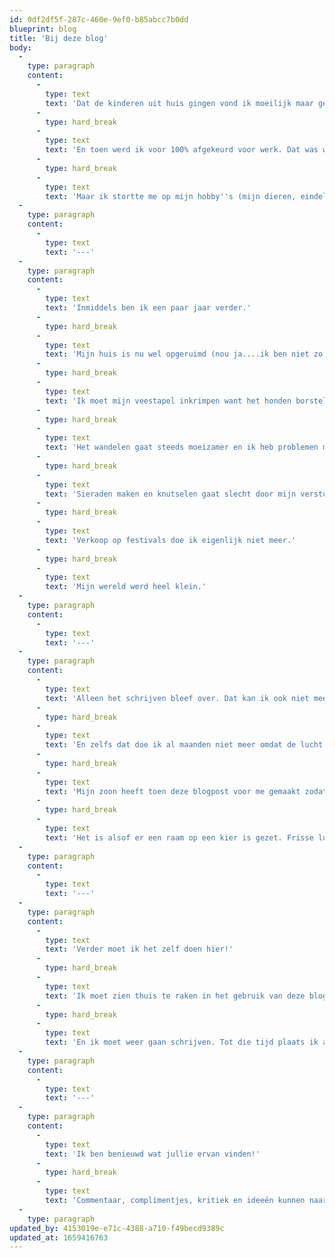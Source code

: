 ```yaml
---
id: 0df2df5f-287c-460e-9ef0-b85abcc7b0dd
blueprint: blog
title: 'Bij deze blog'
body:
  -
    type: paragraph
    content:
      -
        type: text
        text: 'Dat de kinderen uit huis gingen vond ik moeilijk maar gelukkig bleken John en ik nog steeds verliefd en na verloop van tijd raakten we gewend en zelfs wel gesteld op onze tijd samen. En gelukkig komen de kinderen regelmatig thuis.'
      -
        type: hard_break
      -
        type: text
        text: 'En toen werd ik voor 100% afgekeurd voor werk. Dat was weer slikken want ik hield van mijn werk.'
      -
        type: hard_break
      -
        type: text
        text: 'Maar ik stortte me op mijn hobby''s (mijn dieren, eindeloze wandeltochten, sieraden maken en verkopen op festivals, schrijven, fröbelen in mijn ''bitchboet'') en ruimde mijn huis op.'
  -
    type: paragraph
    content:
      -
        type: text
        text: '---'
  -
    type: paragraph
    content:
      -
        type: text
        text: 'Inmiddels ben ik een paar jaar verder.'
      -
        type: hard_break
      -
        type: text
        text: 'Mijn huis is nu wel opgeruimd (nou ja....ik ben niet zo''n briljante huisvrouw....) en mijn hobby''s worden moeilijk.'
      -
        type: hard_break
      -
        type: text
        text: 'Ik moet mijn veestapel inkrimpen want het honden borstelen en gesjouw met zakken voer wordt me te zwaar.'
      -
        type: hard_break
      -
        type: text
        text: 'Het wandelen gaat steeds moeizamer en ik heb problemen met heuveltjes, dalletjes en bruggetjes.'
      -
        type: hard_break
      -
        type: text
        text: 'Sieraden maken en knutselen gaat slecht door mijn verstoorde motoriek.'
      -
        type: hard_break
      -
        type: text
        text: 'Verkoop op festivals doe ik eigenlijk niet meer.'
      -
        type: hard_break
      -
        type: text
        text: 'Mijn wereld werd heel klein.'
  -
    type: paragraph
    content:
      -
        type: text
        text: '---'
  -
    type: paragraph
    content:
      -
        type: text
        text: 'Alleen het schrijven bleef over. Dat kan ik ook niet meer maar wel (langzaam) typen.'
      -
        type: hard_break
      -
        type: text
        text: 'En zelfs dat doe ik al maanden niet meer omdat de lucht begon te betrekken in mijn hart.'
      -
        type: hard_break
      -
        type: text
        text: 'Mijn zoon heeft toen deze blogpost voor me gemaakt zodat ik iets kon gaan doen met mijn verhalen. Ik ben hem oneindig dankbaar want ik denk dat het precies was wat ik nodig had.'
      -
        type: hard_break
      -
        type: text
        text: 'Het is alsof er een raam op een kier is gezet. Frisse lucht die de wolken in mijn hart wegblaast en ik kan weer naar buiten kijken.'
  -
    type: paragraph
    content:
      -
        type: text
        text: '---'
  -
    type: paragraph
    content:
      -
        type: text
        text: 'Verder moet ik het zelf doen hier!'
      -
        type: hard_break
      -
        type: text
        text: 'Ik moet zien thuis te raken in het gebruik van deze blog. De bladverdeling, foto''s plaatsen, lettertypes, noem maar op. Zover ben ik nog lang niet maar dat komt vast goed.'
      -
        type: hard_break
      -
        type: text
        text: 'En ik moet weer gaan schrijven. Tot die tijd plaats ik al bestaande verhalen.'
  -
    type: paragraph
    content:
      -
        type: text
        text: '---'
  -
    type: paragraph
    content:
      -
        type: text
        text: 'Ik ben benieuwd wat jullie ervan vinden!'
      -
        type: hard_break
      -
        type: text
        text: 'Commentaar, complimentjes, kritiek en ideeën kunnen naar Herminesblogpost@outlook.com'
  -
    type: paragraph
updated_by: 4153019e-e71c-4388-a710-f49becd9389c
updated_at: 1659416763
---
```

